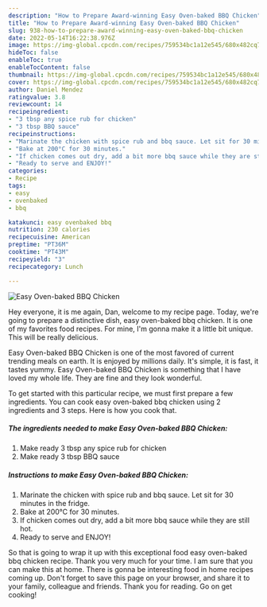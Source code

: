 ```yaml
---
description: "How to Prepare Award-winning Easy Oven-baked BBQ Chicken"
title: "How to Prepare Award-winning Easy Oven-baked BBQ Chicken"
slug: 938-how-to-prepare-award-winning-easy-oven-baked-bbq-chicken
date: 2022-05-14T16:22:38.976Z
image: https://img-global.cpcdn.com/recipes/759534bc1a12e545/680x482cq70/easy-oven-baked-bbq-chicken-recipe-main-photo.jpg
hideToc: false
enableToc: true
enableTocContent: false
thumbnail: https://img-global.cpcdn.com/recipes/759534bc1a12e545/680x482cq70/easy-oven-baked-bbq-chicken-recipe-main-photo.jpg
cover: https://img-global.cpcdn.com/recipes/759534bc1a12e545/680x482cq70/easy-oven-baked-bbq-chicken-recipe-main-photo.jpg
author: Daniel Mendez
ratingvalue: 3.8
reviewcount: 14
recipeingredient:
- "3 tbsp any spice rub for chicken"
- "3 tbsp BBQ sauce"
recipeinstructions:
- "Marinate the chicken with spice rub and bbq sauce. Let sit for 30 minutes in the fridge."
- "Bake at 200°C for 30 minutes."
- "If chicken comes out dry, add a bit more bbq sauce while they are still hot."
- "Ready to serve and ENJOY!"
categories:
- Recipe
tags:
- easy
- ovenbaked
- bbq

katakunci: easy ovenbaked bbq 
nutrition: 230 calories
recipecuisine: American
preptime: "PT36M"
cooktime: "PT43M"
recipeyield: "3"
recipecategory: Lunch

---
```



![Easy Oven-baked BBQ Chicken](https://img-global.cpcdn.com/recipes/759534bc1a12e545/680x482cq70/easy-oven-baked-bbq-chicken-recipe-main-photo.jpg)

Hey everyone, it is me again, Dan, welcome to my recipe page. Today, we're going to prepare a distinctive dish, easy oven-baked bbq chicken. It is one of my favorites food recipes. For mine, I'm gonna make it a little bit unique. This will be really delicious.



Easy Oven-baked BBQ Chicken is one of the most favored of current trending meals on earth. It is enjoyed by millions daily. It's simple, it is fast, it tastes yummy. Easy Oven-baked BBQ Chicken is something that I have loved my whole life. They are fine and they look wonderful.


To get started with this particular recipe, we must first prepare a few ingredients. You can cook easy oven-baked bbq chicken using 2 ingredients and 3 steps. Here is how you cook that.

<!--inarticleads1-->

##### The ingredients needed to make Easy Oven-baked BBQ Chicken:

1. Make ready 3 tbsp any spice rub for chicken
1. Make ready 3 tbsp BBQ sauce




<!--inarticleads2-->

##### Instructions to make Easy Oven-baked BBQ Chicken:

1. Marinate the chicken with spice rub and bbq sauce. Let sit for 30 minutes in the fridge.
1. Bake at 200°C for 30 minutes.
1. If chicken comes out dry, add a bit more bbq sauce while they are still hot.
1. Ready to serve and ENJOY!



So that is going to wrap it up with this exceptional food easy oven-baked bbq chicken recipe. Thank you very much for your time. I am sure that you can make this at home. There is gonna be interesting food in home recipes coming up. Don't forget to save this page on your browser, and share it to your family, colleague and friends. Thank you for reading. Go on get cooking!
